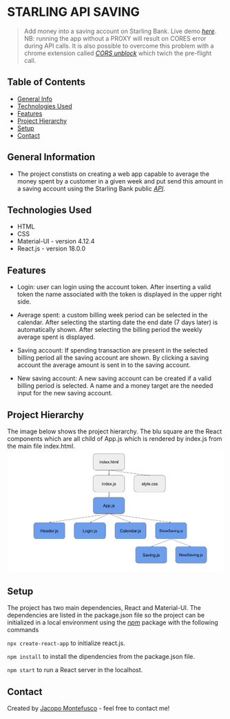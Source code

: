 # STARLING API SAVING
> Add money into a saving account on Starling Bank.
> Live demo [_here_](https://csb-c0kc36.netlify.app/). NB: running the app without a PROXY will result on CORES error during API calls. It is also possible to overcome this problem with a chrome extension called  [_CORS unblock_](https://chrome.google.com/webstore/detail/cors-unblock/lfhmikememgdcahcdlaciloancbhjino?hl=en) which twich the pre-flight call.   

## Table of Contents
* [General Info](#general-information)
* [Technologies Used](#technologies-used)
* [Features](#features)
* [Project Hierarchy](#progect-hierarchy)
* [Setup](#setup)
* [Contact](#contact)


## General Information
- The project constists on creating a web app capable to average the money spent by a customer in a given week and put send this amount in a saving account using the Starling Bank public [_API_](https://developer.starlingbank.com/docs).


## Technologies Used
- HTML 
- CSS
- Material-UI - version 4.12.4
- React.js - version 18.0.0


## Features
- Login: 
user can login using the account token. After inserting a valid token the name associated with the token is displayed in the upper right side.

- Average spent: 
a custom billing week period can be selected in the calendar. After selecting the starting date the end date (7 days later) is automatically shown.
After selecting the billing period the weekly average spent is displayed.    

- Saving account:
If spending transaction are present in the selected billing period all the saving account are shown. By clicking a saving account the average amount is sent in to the saving account.

- New saving account: 
A new saving account can be created if a valid billing period is selected. A name and a money target are the needed input for the new saving account.


## Project Hierarchy
The image below shows the project hierarchy. The blu square are the React components which are all child of App.js which is rendered by index.js from the main file index.html. 
![progect-hierarchy](./hierarchy.png)


## Setup
The project has two main dependencies, React and Material-UI. The dependencies are listed in the package.json file so the project can be initialized in a local environment using the [_npm_](https://docs.npmjs.com/getting-started) package with the following commands

`npx create-react-app` to initialize react.js.

`npm install` to install the dipendencies from the package.json file.

`npm start` to run a React server in the localhost.

## Contact
Created by [Jacopo Montefusco](montefuscojacopo@gmail.com) - feel free to contact me!

